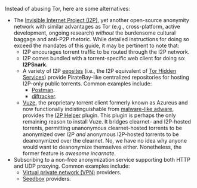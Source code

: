 Instead of abusing Tor, here are some alternatives:

* The [Invisible Internet Project (I2P)](https://geti2p.net), yet another
  open-source anonymity network with similar advantages as Tor (e.g.,
  cross-platform, active development, ongoing research) _without_ the burdensome cultural
  baggage and anti-P2P rhetoric. While detailed instructions for doing so exceed
  the mandates of this guide, it may be pertinent to note that:
  * I2P encourages torrent traffic to be routed through the I2P network.
  * I2P comes bundled with a torrent-specific web client for doing so:
    **I2PSnark.**
  * A variety of I2P [eepsites](http://eepsite.com) (i.e., the I2P equivalent of
    [Tor Hidden
    Services](https://en.wikipedia.org/wiki/List_of_Tor_hidden_services))
    provide PirateBay-like centralized repositories for hosting I2P-only public
    torrents. Common examples include:
    * [Postman](http://tracker2.postman.i2p).
    * [diftracker](http://diftracker.i2p).
  * [Vuze](https://vuze.com), the proprietary torrent client formerly known as
    Azureus and now functionally indistinguishable from [malware-like
    adware](https://en.wikipedia.org/wiki/Azerus#Criticism), provides the [I2P
    Helper](https://wiki.vuze.com/w/I2PHelper_HowTo) plugin. This plugin is perhaps the only
    remaining reason to install Vuze. It bridges clearnet- and
    I2P-hosted torrents, permitting unanonymous clearnet-hosted torrents to be
    anonymized over I2P _and_ anonymous I2P-hosted torrents to be deanonymized
    over the clearnet. No, we have no idea why anyone would want to deanonymize
    themselves either. Nonetheless, the former feature is _awesome incarnate_.
* Subscribing to a non-free anonymization service supporting both HTTP and UDP
  proxying. Common examples include:
  * [Virtual private network
    (VPN)](https://en.wikipedia.org/wiki/Virtual_private_network) providers.
  * [Seedbox](https://en.wikipedia.org/wiki/Seedbox) providers.

